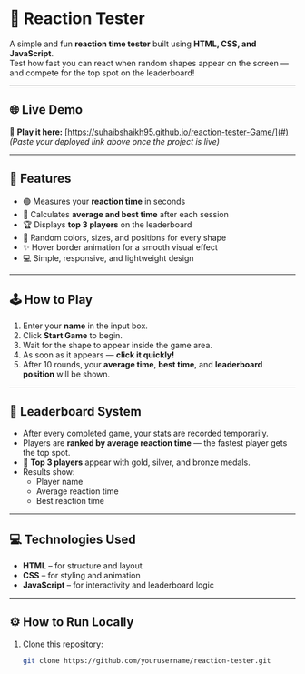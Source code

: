 # 🎯 Reaction Tester

A simple and fun **reaction time tester** built using **HTML, CSS, and JavaScript**.  
Test how fast you can react when random shapes appear on the screen — and compete for the top spot on the leaderboard!

---

## 🌐 Live Demo

🚀 **Play it here:** [https://suhaibshaikh95.github.io/reaction-tester-Game/](#)  
*(Paste your deployed link above once the project is live)*

---

## 🚀 Features

- 🟢 Measures your **reaction time** in seconds  
- 🧠 Calculates **average and best time** after each session  
- 🏆 Displays **top 3 players** on the leaderboard  
- 🎨 Random colors, sizes, and positions for every shape  
- ✨ Hover border animation for a smooth visual effect  
- 💻 Simple, responsive, and lightweight design  

---

## 🕹️ How to Play

1. Enter your **name** in the input box.  
2. Click **Start Game** to begin.  
3. Wait for the shape to appear inside the game area.  
4. As soon as it appears — **click it quickly!**  
5. After 10 rounds, your **average time**, **best time**, and **leaderboard position** will be shown.

---

## 🏅 Leaderboard System

- After every completed game, your stats are recorded temporarily.  
- Players are **ranked by average reaction time** — the fastest player gets the top spot.  
- 🥇 **Top 3 players** appear with gold, silver, and bronze medals.  
- Results show:
  - Player name  
  - Average reaction time  
  - Best reaction time  

---

## 💻 Technologies Used

- **HTML** – for structure and layout  
- **CSS** – for styling and animation  
- **JavaScript** – for interactivity and leaderboard logic  

---

## ⚙️ How to Run Locally

1. Clone this repository:
   ```bash
   git clone https://github.com/yourusername/reaction-tester.git
